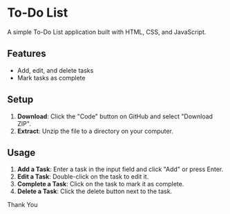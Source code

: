 # To-Do List

A simple To-Do List application built with HTML, CSS, and JavaScript.

## Features

- Add, edit, and delete tasks
- Mark tasks as complete

## Setup

1. **Download**: Click the "Code" button on GitHub and select "Download ZIP".
2. **Extract**: Unzip the file to a directory on your computer.

## Usage

1. **Add a Task**: Enter a task in the input field and click "Add" or press Enter.
2. **Edit a Task**: Double-click on the task to edit it.
3. **Complete a Task**: Click on the task to mark it as complete.
4. **Delete a Task**: Click the delete button next to the task.

Thank You

